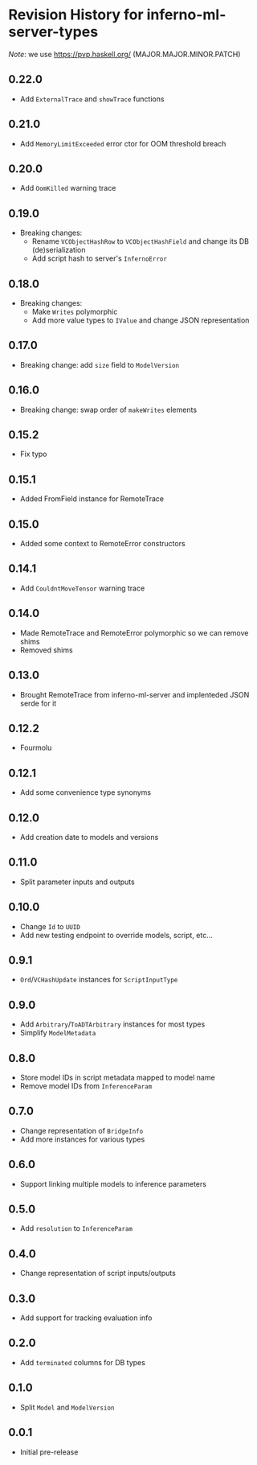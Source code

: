 # Revision History for inferno-ml-server-types
*Note*: we use https://pvp.haskell.org/ (MAJOR.MAJOR.MINOR.PATCH)

## 0.22.0
* Add `ExternalTrace` and `showTrace` functions

## 0.21.0
* Add `MemoryLimitExceeded` error ctor for OOM threshold breach

## 0.20.0
* Add `OomKilled` warning trace

## 0.19.0
* Breaking changes:
  - Rename `VCObjectHashRow` to `VCObjectHashField` and change its DB (de)serialization
  - Add script hash to server's `InfernoError`

## 0.18.0
* Breaking changes:
  - Make `Writes` polymorphic
  - Add more value types to `IValue` and change JSON representation

## 0.17.0
* Breaking change: add `size` field to `ModelVersion`

## 0.16.0
* Breaking change: swap order of `makeWrites` elements

## 0.15.2
* Fix typo

## 0.15.1
* Added FromField instance for RemoteTrace

## 0.15.0
* Added some context to RemoteError constructors

## 0.14.1
* Add `CouldntMoveTensor` warning trace

## 0.14.0
* Made RemoteTrace and RemoteError polymorphic so we can remove shims
* Removed shims

## 0.13.0
* Brought RemoteTrace from inferno-ml-server and implenteded JSON serde for it

## 0.12.2
* Fourmolu

## 0.12.1
* Add some convenience type synonyms

## 0.12.0
* Add creation date to models and versions

## 0.11.0
* Split parameter inputs and outputs

## 0.10.0
* Change `Id` to `UUID`
* Add new testing endpoint to override models, script, etc...

## 0.9.1
* `Ord`/`VCHashUpdate` instances for `ScriptInputType`

## 0.9.0
* Add `Arbitrary`/`ToADTArbitrary` instances for most types
* Simplify `ModelMetadata`

## 0.8.0
* Store model IDs in script metadata mapped to model name 
* Remove model IDs from `InferenceParam`

## 0.7.0
* Change representation of `BridgeInfo`
* Add more instances for various types

## 0.6.0
* Support linking multiple models to inference parameters

## 0.5.0
* Add `resolution` to `InferenceParam`

## 0.4.0
* Change representation of script inputs/outputs

## 0.3.0
* Add support for tracking evaluation info

## 0.2.0
* Add `terminated` columns for DB types

## 0.1.0
* Split `Model` and `ModelVersion`

## 0.0.1
* Initial pre-release
